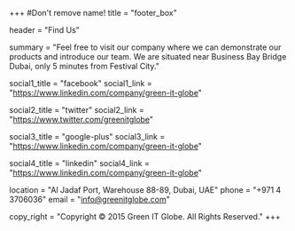 +++
#Don't remove name!
title = "footer_box"

header = "Find Us"

summary = "Feel free to visit our company where we can demonstrate our products and introduce our team. We are situated near Business Bay Bridge Dubai, only 5 minutes from Festival City."

social1_title = "facebook"
social1_link = "https://www.linkedin.com/company/green-it-globe"

social2_title = "twitter"
social2_link = "https://www.twitter.com/greenitglobe"

social3_title = "google-plus"
social3_link = "https://www.linkedin.com/company/green-it-globe"

social4_title = "linkedin"
social4_link = "https://www.linkedin.com/company/green-it-globe"

location = "Al Jadaf Port, Warehouse 88-89, Dubai, UAE"
phone = "+971 4 3706036"
email = "info@greenitglobe.com"

copy_right = "Copyright © 2015 Green IT Globe. All Rights Reserved."
+++